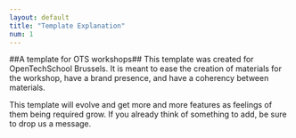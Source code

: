 ```yaml
---
layout: default
title: "Template Explanation"
num: 1
---
```


##A template for OTS workshops##
This template was created for OpenTechSchool Brussels. It is meant to ease the creation of materials for the workshop, have a brand presence, and have a coherency between materials.

This template will evolve and get more and more features as feelings of them being required grow. If you already think of something to add, be sure to drop us a message.
<!--
##How to create a course from this template##

Everything was done so that you would have to modify as less files as possible. This template uses Jekyll as a back bone. You can publish it whenever jekyll is installed. If you're making the course for OTS, think of hosting that on a github page, many workshops are already there.

First, you'll need to copy past the whole folder of this template. Then you'll only have to modify a few files (`_config.yml`, `_data/authors/yml` and `index.markdown`.) and add the ones representing your course's pages.

#####Configuration: `_config.yml`#####
In this file we descrive configuration parameteres that are on the website scale. Nothing much to be done here, you'll only need to modify two elements:  
`-` The title (the string after `title:`). Put the title you chose for your course.  
`-` The base URL (the string after `baseurl:`) Put the base URL where your website is meant to be accessed.

#####Adding authors: `_data/authors/yml`#####
In this file we add informations about the authors of the workshop. Just modify the information of the current author, and copy past it to add as many authors as you wish.  
All the authors' information is shown in the about page.

#####Welcoming page: `index.markdown`#####
This is your home page. Write there a welcoming message, description of your website, pasta cooking recipy... This is the first thing your students will see, make it nice!

#####Your pages#####
So, now the most important part, the course itself! In order to add pages, just create at the root of your website (where this file is) files with a `.markdown` extension. [Mardown](http://daringfireball.net/projects/markdown/) is a way to write future HTML files in a very straight forward manner, that one can learn in a matter of minutes.
Lucky you, you'll only have to worry about the raw content of your page. We have a layout that already add the header, footer, styling, menu on the side, and parse your files to add them to the menu and many other little details. In order to use that, you need to specify in each of your files a header:

```
---
layout: default
title: "Template Explanation"
num: 1
---
```

Alwas keep the layout by default (unless you want to create a new one). In title, you have the title of you webpage. And for num, you have the index of your page (defining the order they are presented in the menu on the side), starting with 1. Always be carefull to have them in consecutive order. If you have 5 pages and one index is 8, it won't be displayed in the menu. We're trying to find a better way to handle that, but until then, be careful! If you want, you go look the source of this file on the github repository.

If you prefere, you can also add straight `.html` files. Be sure to still keep the headers (layout, title & num).

If you're not sure how & what to write in either HTML or Markdown: we are built on Jekyll, and using redCarpet. If this doesn't help you much or if you have any issue creating your course material based, be sure to send me a message: [roman@opentechschool.org](mailto:roman@opentechschool.org).
-->

